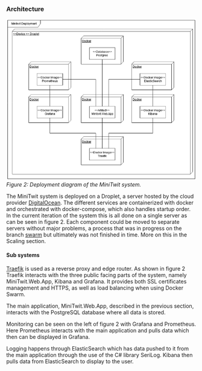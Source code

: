 ### Architecture 

![Deployment](images/Deployment.png "Deployment Diagram")<br/>
*Figure 2: Deployment diagram of the MiniTwit system.*


The MiniTwit system is deployed on a Droplet, a server hosted by the cloud provider [DigitalOcean](https://www.digitalocean.com/). 
The different services are containerized with docker and orchestrated with docker-compose, which also handles startup order. In the current iteration of the system this is all done on a single server as can be seen in figure 2. Each component could be moved to separate servers without major problems, a process that was in progress on the branch [swarm](https://github.com/jlndk/devoops/tree/swarm) but ultimately was not finished in time. More on this in the Scaling section. 

#### Sub systems

[Traefik](https://containo.us/traefik/) is used as a reverse proxy and edge router. As shown in figure 2 Traefik interacts with the three public facing parts of the system, namely MiniTwit.Web.App, Kibana and Grafana. It provides both SSL certificates management and HTTPS, as well as load balancing when using Docker Swarm.

The main application, MiniTwit.Web.App, described in the previous section, interacts with the PostgreSQL database where all data is stored.

Monitoring can be seen on the left of figure 2 with Grafana and Prometheus. Here Prometheus interacts with the main application and pulls data which then can be displayed in Grafana.

Logging happens through ElasticSearch which has data pushed to it from the main application through the use of the C# library SeriLog. Kibana then pulls data from ElasticSearch to display to the user.
